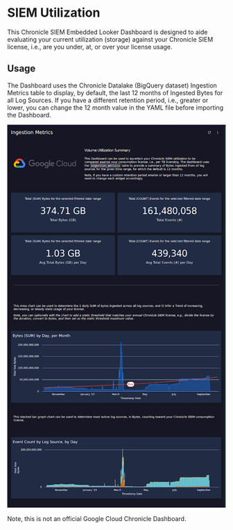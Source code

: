 # SIEM Utilization

This Chronicle SIEM Embedded Looker Dashboard is designed to aide evaluating your current utilization (storage) against your Chronicle SIEM license, i.e., are you under, at, or over your license usage.

## Usage

The Dashboard uses the Chronicle Datalake (BigQuery dataset) Ingestion Metrics table to display, by default, the last 12 months of Ingested Bytes for all Log Sources.  If you have a different retention period, i.e., greater or lower, you can change the 12 month value in the YAML file before importing the Dashboard.

![Chronicle SIEM License USage](siem_license_usage.png?raw=true "SIEM License Usage")

Note, this is not an official Google Cloud Chronicle Dashboard.
